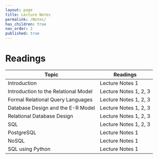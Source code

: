 ```yaml
---
layout: page
title: Lecture Notes
permalink: /Notes/
has_children: true
nav_order: 2
published: true
---
```

# Readings

| Topic | Readings|
|-------|-----------------------------|
| Introduction | Lecture Notes 1|
| Introduction to the Relational Model | Lecture Notes 1, 2, 3|
| Formal Relational Query Languages | Lecture Notes 1, 2, 3 |
| Database Design and the E-R Model | Lecture Notes 1, 2, 3 |
| Relational Database Design | Lecture Notes 1, 2, 3 |
| SQL | Lecture Notes 1, 2, 3|
| PostgreSQL | Lecture Notes 1|
| NoSQL | Lecture Notes 1 |
| SQL using Python | Lecture Notes 1 |
